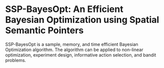# SSP-BayesOpt: An Efficient Bayesian Optimization using Spatial Semantic Pointers

SSP-BayesOpt is a sample, memory, and time efficient Bayesian Optimization algorithm.  The algorithm can be applied to non-linear optimization, experiment design, informative action selection, and bandit problems.


